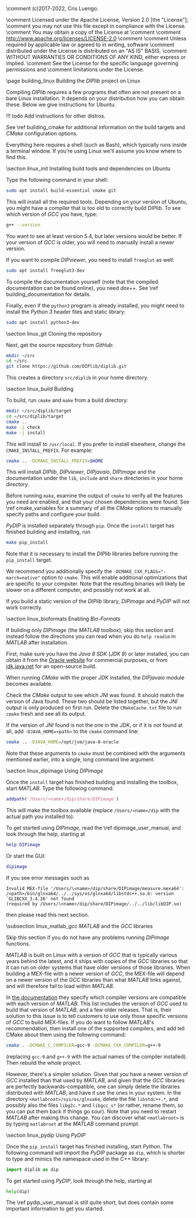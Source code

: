 \comment (c)2017-2022, Cris Luengo.

\comment Licensed under the Apache License, Version 2.0 [the "License"];
\comment you may not use this file except in compliance with the License.
\comment You may obtain a copy of the License at
\comment
\comment    http://www.apache.org/licenses/LICENSE-2.0
\comment
\comment Unless required by applicable law or agreed to in writing, software
\comment distributed under the License is distributed on an "AS IS" BASIS,
\comment WITHOUT WARRANTIES OR CONDITIONS OF ANY KIND, either express or implied.
\comment See the License for the specific language governing permissions and
\comment limitations under the License.


\page building_linux Building the *DIPlib* project on Linux

Compiling *DIPlib* requires a few programs that often are not present on a bare Linux
installation. It depends on your distribution how you can obtain these. Below we give
instructions for Ubuntu.

!!! todo
    Add instructions for other distros.

See \ref building_cmake for additional information on the build targets and *CMake* configuration options.

Everything here requires a shell (such as Bash), which typically runs inside a terminal
window. If you're using Linux we'll assume you know where to find this.


\section linux_init Installing build tools and dependencies on Ubuntu

Type the following command in your shell:
```bash
sudo apt install build-essential cmake git
```
This will install all the required tools. Depending on your version of Ubuntu, you might
have a compiler that is too old to correctly build *DIPlib*. To see which version
of *GCC* you have, type:
```bash
g++ --version
```
You want to see at least version 5.4, but later versions would be better. If your
version of *GCC* is older, you will need to manually install a newer version.

If you want to compile *DIPviewer*, you need to install `freeglut` as well:
```bash
sudo apt install freeglut3-dev
```

To compile the documentation yourself (note that the compiled documentation can be found
online), you need *dox++*. See \ref building_documentation for details.

Finally, even if the `python3` program is already installed, you might need to
install the *Python 3* header files and static library:
```bash
sudo apt install python3-dev
```


\section linux_git Cloning the repository

Next, get the source repository from *GitHub*:
```bash
mkdir ~/src
cd ~/src
git clone https://github.com/DIPlib/diplib.git
```
This creates a directory `src/diplib` in your home directory.


\section linux_build Building

To build, run `cmake` and `make` from a build directory:
```bash
mkdir ~/src/diplib/target
cd ~/src/diplib/target
cmake ..
make -j check
make -j install
```

This will install to `/usr/local`. If you prefer to install elsewhere, change the
`CMAKE_INSTALL_PREFIX`. For example:
```bash
cmake .. -DCMAKE_INSTALL_PREFIX=$HOME
```
This will install *DIPlib*, *DIPviewer*, *DIPjavaio*, *DIPimage* and the documentation
under the `lib`, `include` and `share` directories in your home directory.

Before running `make`, examine the output of `cmake` to verify all the features you need are enabled,
and that your chosen dependencies were found. See \ref cmake_variables for a summary of all the
*CMake* options to manually specify paths and configure your build.

*PyDIP* is installed separately through `pip`. Once the `install` target has finished building
and installing, run
```bash
make pip_install
```
Note that it is necessary to install the *DIPlib* libraries before running the `pip_install` target.

We recommend you additionally specify the `-DCMAKE_CXX_FLAGS="-march=native"`
option to `cmake`. This will enable additional optimizations that are specific
to your computer. Note that the resulting binaries will likely be slower on a different
computer, and possibly not work at all.

If you build a static version of the *DIPlib* library, *DIPimage* and *PyDIP* will not work
correctly.


\section linux_bioformats Enabling *Bio-Formats*

If building only *DIPimage* (the *MATLAB* toolbox), skip this section and instead follow the directions
you can read when you do `help readim` in *MATLAB* after installation.

First, make sure you have the *Java 8 SDK* (*JDK 8*) or later installed,
you can obtain it from the [Oracle website](http://www.oracle.com/technetwork/java/javase/downloads/index.html)
for commercial purposes, or from [jdk.java.net](https://jdk.java.net) for an open-source build.

When running *CMake* with the proper *JDK* installed, the *DIPjavaio* module becomes available.

Check the *CMake* output to see which *JNI* was found. It should match the version of Java found.
These two should be listed together, but the *JNI* output is only produced on first run.
Delete the `CMakeCache.txt` file to run `cmake` fresh and see all its output.

If the version of *JNI* found is not the one in the *JDK*, or if it is not found at all, add `-DJAVA_HOME=<path>`
to the `cmake` command line:
```bash
cmake .. -DJAVA_HOME=/opt/jvm/java-8-oracle
```
Note that these arguments to `cmake` must be combined with the arguments mentioned earlier, into a single,
long command line argument.


\section linux_dipimage Using *DIPimage*

Once the `install` target has finished building and installing the toolbox, start
*MATLAB*. Type the following command:
```matlab
addpath('/Users/<name>/dip/share/DIPimage')
```
This will make the toolbox available (replace `/Users/<name>/dip` with the
actual path you installed to).

To get started using *DIPimage*, read the \ref dipimage_user_manual,
and look through the help, starting at
```matlab
help DIPimage
```
Or start the GUI:
```matlab
dipimage
```

If you see error messages such as
```text
Invalid MEX-file '/Users/\<name>/dip/share/DIPimage/measure.mexa64':
/<path>/bin/glnxa64/../../sys/os/glnxa64/libstdc++.so.6: version `GLIBCXX_3.4.26' not found
(required by /Users/\<name>/dip/share/DIPimage/../../lib/libDIP.so)
```
then please read this next section.

\subsection linux_matlab_gcc  *MATLAB* and the *GCC* libraries

Skip this section if you do not have any problems running *DIPimage* functions.

*MATLAB* is built on Linux with a version of *GCC* that is typically various years behind the latest, and it ships
with copies of the *GCC* libraries so that it can run on older systems that have older versions of those libraries.
When building a MEX-file with a newer version of *GCC*, the MEX-file will depend on a newer
version of the *GCC* libraries than what *MATLAB* links against, and will therefore fail to load within *MATLAB*.

In [the documentation](https://www.mathworks.com/support/requirements/supported-compilers.html) they specify which
compiler versions are compatible with each version of *MATLAB*. This list includes the version of *GCC* used to build
that version of *MATLAB*, and a few older releases. That is, their solution to this issue is to tell customers to use
only those specific versions of *GCC* to build MEX-files. If you do want to follow *MATLAB*'s recommendation, then
install one of the supported compilers, and add tell CMake about them using the following command:
```bash
cmake . -DCMAKE_C_COMPILER=gcc-9 -DCMAKE_CXX_COMPILER=g++-9
```
(replacing `gcc-9` and `g++-9` with the actual names of the compiler installed). Then rebuild the whole project.

However, there's a simpler solution. Given that you have a newer version of *GCC* installed than that used by *MATLAB*,
and given that the *GCC* libraries are perfectly backwards-compatible, one can simply delete the libraries distributed
with *MATLAB*, and have it use the ones in your system. In the directory `<matlabroot>/sys/os/glnxa64`, delete
the file `libstdc++.*`, and possibly also the files `libg2c.*` and `libgcc_s*` (or rather, rename them, so you can put
them back if things go sour). Note that you need to restart *MATLAB* after making this change. You can discover
what `<matlabroot>` is by typing `matlabroot` at the *MATLAB* command prompt.


\section linux_pydip Using *PyDIP*

Once the `pip_install` target has finished installing, start *Python*.
The following command will import the *PyDIP* package as `dip`, which is shorter to
type and mimics the namespace used in the C++ library:
```python
import diplib as dip
```

To get started using *PyDIP*, look through the help, starting at
```python
help(dip)
```
The \ref pydip_user_manual is still quite short, but does contain some important
information to get you started.
